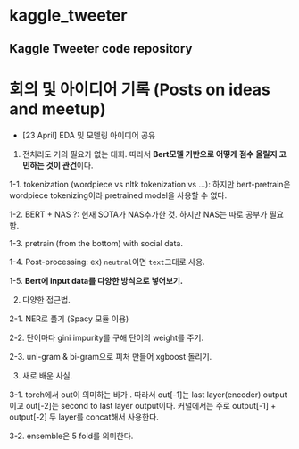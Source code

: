 # kaggle_tweeter
Kaggle Tweeter code repository
-------

# 회의 및 아이디어 기록 (Posts on ideas and meetup)
- [23 April] EDA 및 모델링 아이디어 공유

1. 전처리도 거의 필요가 없는 대회. 따라서 **Bert모델 기반으로 어떻게 점수 올릴지 고민하는 것이 관건**이다.

1-1. tokenization (wordpiece vs nltk tokenization vs ...): 하지만 bert-pretrain은 wordpiece tokenizing이라 pretrained model을 사용할 수 없다.

1-2. BERT + NAS ?: 현재 SOTA가 NAS추가한 것. 하지만 NAS는 따로 공부가 필요함.

1-3. pretrain (from the bottom) with social data.

1-4. Post-processing: ex) `neutral`이면 `text`그대로 사용.

1-5. **Bert에 input data를 다양한 방식으로 넣어보기.** 

2. 다양한 접근법. 

2-1. NER로 풀기 (Spacy 모듈 이용)

2-2. 단어마다 gini impurity를 구해 단어의 weight를 주기.

2-3. uni-gram & bi-gram으로 피처 만들어 xgboost 돌리기. 

3. 새로 배운 사실. 

3-1. torch에서 out이 의미하는 바가 . 따라서 out[-1]는 last layer(encoder) output이고 out[-2]는 second to last layer output이다. 커널에서는 주로 output[-1] + output[-2] 두 layer를 concat해서 사용한다.

3-2. ensemble은 5 fold를 의미한다. 
